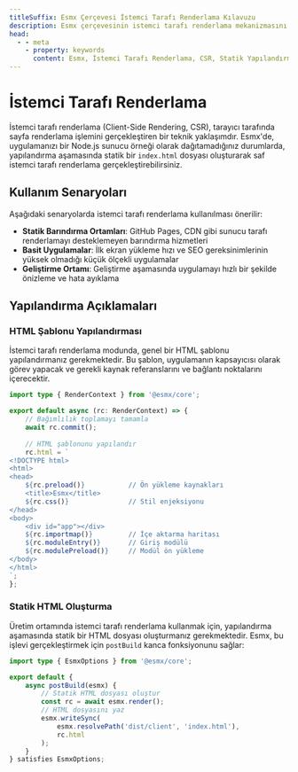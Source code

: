 ```yaml
---
titleSuffix: Esmx Çerçevesi İstemci Tarafı Renderlama Kılavuzu
description: Esmx çerçevesinin istemci tarafı renderlama mekanizmasını detaylı olarak açıklar, statik yapılandırma, dağıtım stratejileri ve en iyi uygulamaları içerir. Bu kılavuz, geliştiricilerin sunucu olmayan ortamlarda etkili ön yüz renderlaması gerçekleştirmesine yardımcı olur.
head:
  - - meta
    - property: keywords
      content: Esmx, İstemci Tarafı Renderlama, CSR, Statik Yapılandırma, Ön Yüz Renderlama, Sunucusuz Dağıtım, Performans Optimizasyonu
---
```


# İstemci Tarafı Renderlama

İstemci tarafı renderlama (Client-Side Rendering, CSR), tarayıcı tarafında sayfa renderlama işlemini gerçekleştiren bir teknik yaklaşımdır. Esmx'de, uygulamanızı bir Node.js sunucu örneği olarak dağıtamadığınız durumlarda, yapılandırma aşamasında statik bir `index.html` dosyası oluşturarak saf istemci tarafı renderlama gerçekleştirebilirsiniz.

## Kullanım Senaryoları

Aşağıdaki senaryolarda istemci tarafı renderlama kullanılması önerilir:

- **Statik Barındırma Ortamları**: GitHub Pages, CDN gibi sunucu tarafı renderlamayı desteklemeyen barındırma hizmetleri
- **Basit Uygulamalar**: İlk ekran yükleme hızı ve SEO gereksinimlerinin yüksek olmadığı küçük ölçekli uygulamalar
- **Geliştirme Ortamı**: Geliştirme aşamasında uygulamayı hızlı bir şekilde önizleme ve hata ayıklama

## Yapılandırma Açıklamaları

### HTML Şablonu Yapılandırması

İstemci tarafı renderlama modunda, genel bir HTML şablonu yapılandırmanız gerekmektedir. Bu şablon, uygulamanın kapsayıcısı olarak görev yapacak ve gerekli kaynak referanslarını ve bağlantı noktalarını içerecektir.

```ts title="src/entry.server.ts"
import type { RenderContext } from '@esmx/core';

export default async (rc: RenderContext) => {
    // Bağımlılık toplamayı tamamla
    await rc.commit();
    
    // HTML şablonunu yapılandır
    rc.html = `
<!DOCTYPE html>
<html>
<head>
    ${rc.preload()}           // Ön yükleme kaynakları
    <title>Esmx</title>
    ${rc.css()}               // Stil enjeksiyonu
</head>
<body>
    <div id="app"></div>
    ${rc.importmap()}         // İçe aktarma haritası
    ${rc.moduleEntry()}       // Giriş modülü
    ${rc.modulePreload()}     // Modül ön yükleme
</body>
</html>
`;
};
```

### Statik HTML Oluşturma

Üretim ortamında istemci tarafı renderlama kullanmak için, yapılandırma aşamasında statik bir HTML dosyası oluşturmanız gerekmektedir. Esmx, bu işlevi gerçekleştirmek için `postBuild` kanca fonksiyonunu sağlar:

```ts title="src/entry.node.ts"
import type { EsmxOptions } from '@esmx/core';

export default {
    async postBuild(esmx) {
        // Statik HTML dosyası oluştur
        const rc = await esmx.render();
        // HTML dosyasını yaz
        esmx.writeSync(
            esmx.resolvePath('dist/client', 'index.html'),
            rc.html
        );
    }
} satisfies EsmxOptions;
```